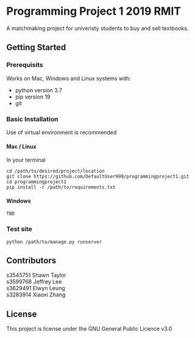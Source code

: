 # Programming Project 1 2019 RMIT
A matchmaking project for univeristy students to buy and sell textbooks.

## Getting Started

### Prerequisits
Works on Mac, Windows and Linux systems with:
* python version 3.7
* pip version 19
* git

### Basic Installation
Use of virtual environment is recommended
#### Mac / Linux
In your terminal
```
cd /path/to/desired/project/location
git clone https://github.com/DefaultUser999/programmingproject1.git
cd programmingproject1
pip install -r /path/to/requirements.txt
```
#### Windows
```
TBD
```
### Test site
```
python /path/to/manage.py runserver
```
## Contributors
s3545751 Shawn Taylor  
s3599768 Jeffrey Lee  
s3629491 Elwyn Leung  
s3283914 Xiaoxi Zhang

## License
This project is license under the GNU General Public Licence v3.0
